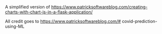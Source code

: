 A simplified version of https://www.patricksoftwareblog.com/creating-charts-with-chart-js-in-a-flask-application/

All credit goes to https://www.patricksoftwareblog.com/# covid-prediction-using-ML
